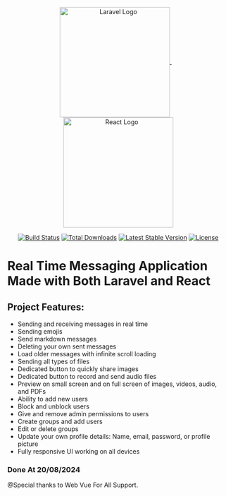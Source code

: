 <p align="center">
  <a href="https://laravel.com" target="_blank">
    <img src="https://raw.githubusercontent.com/laravel/art/master/logo-lockup/5%20SVG/2%20CMYK/1%20Full%20Color/laravel-logolockup-cmyk-red.svg" width="250" alt="Laravel Logo" style="vertical-align: middle;">
  </a>
  &nbsp;&nbsp;&nbsp; <!-- Spacing between the images -->
  <a href="https://reactjs.org" target="_blank">
    <img src="https://upload.wikimedia.org/wikipedia/commons/a/a7/React-icon.svg" width="250" alt="React Logo" style="vertical-align: middle;">
  </a>
</p>

<p align="center">
<a href="https://github.com/laravel/framework/actions"><img src="https://github.com/laravel/framework/workflows/tests/badge.svg" alt="Build Status"></a>
<a href="https://packagist.org/packages/laravel/framework"><img src="https://img.shields.io/packagist/dt/laravel/framework" alt="Total Downloads"></a>
<a href="https://packagist.org/packages/laravel/framework"><img src="https://img.shields.io/packagist/v/laravel/framework" alt="Latest Stable Version"></a>
<a href="https://packagist.org/packages/laravel/framework"><img src="https://img.shields.io/packagist/l/laravel/framework" alt="License"></a>
</p>

# Real Time Messaging Application Made with Both Laravel and React

## Project Features:

- Sending and receiving messages in real time
- Sending emojis
- Send markdown messages
- Deleting your own sent messages
- Load older messages with infinite scroll loading
- Sending all types of files
- Dedicated button to quickly share images
- Dedicated button to record and send audio files
- Preview on small screen and on full screen of images, videos, audio, and PDFs
- Ability to add new users
- Block and unblock users
- Give and remove admin permissions to users
- Create groups and add users
- Edit or delete groups
- Update your own profile details: Name, email, password, or profile picture
- Fully responsive UI working on all devices

### Done At 20/08/2024
@Special thanks to Web Vue For All Support.
